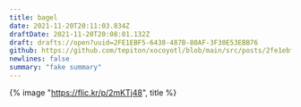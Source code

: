 ```yaml
---
title: bagel
date: 2021-11-20T20:11:03.834Z
draftDate: 2021-11-20T20:08:01.132Z
draft: drafts://open?uuid=2FE1EBF5-6438-487B-80AF-3F30E53EBB76
github: https://github.com/tepiton/xocoyotl/blob/main/src/posts/2fe1ebf5-6438-487b-80af-3f30e53ebb76.md
newlines: false
summary: "fake summary"
---
```

{% image "https://flic.kr/p/2mKTj48", title %}
